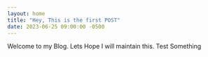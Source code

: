 ```yaml
---
layout: home
title: "Hey, This is the first POST"
date: 2023-06-25 09:00:00 -0500
---
```


Welcome to my Blog. Lets Hope I will maintain this. Test Something